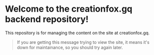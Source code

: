 # Welcome to the creationfox.gq backend repository!

This repository is for managing the content on the site at creationfox.gq.

> If you are getting this message trying to view the site, it means it's down for maintainance, so you should try again later.
